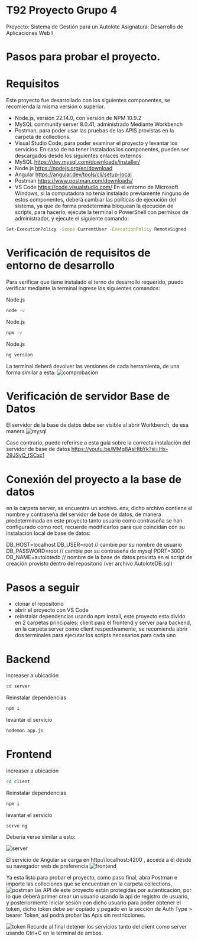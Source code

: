 # T92 Proyecto Grupo 4
Proyecto: Sistema de Gestión para un Autolote 
Asignatura: Desarrollo de Aplicaciones Web I

# Pasos para probar el proyecto.

# Requisitos
Este proyecto fue desarrollado con los siguientes componentes, se recomienda la misma versión o superior. 
* Node.js, versión 22.14.0, con versión de NPM 10.9.2
* MySQL community server 8.0.41, administrado Mediante Workbench
* Postman, para poder usar las pruebas de las APIS provistas en la carpeta de collections. 
* Visual Studio Code, para poder examinar el proyecto y levantar los servicios. 
En caso de no tener instalados los componentes, pueden ser descargados desde los siguientes enlaces externos:
* MySQL https://dev.mysql.com/downloads/installer/
* Node.js https://nodejs.org/en/download 
* Angular https://angular.dev/tools/cli/setup-local 
* Postman https://www.postman.com/downloads/ 
* VS Code https://code.visualstudio.com/ 
En el entorno de Microsoft Windows, si la computadora no tenía instalado previamente ninguno de estos componentes, deberá cambiar las políticas de ejecución del sistema, ya que de forma predetermina bloquean la ejecución de scripts, para hacerlo, ejecute la terminal o PowerShell con permisos de administrador, y ejecute el siguiente comando:

``` bash 
Set-ExecutionPolicy -Scope CurrentUser -ExecutionPolicy RemoteSigned
```
# Verificación de requisitos de entorno de desarrollo 
Para verificar que tiene instalado el terno de desarrollo requerido, puedo verificar mediante la terminal ingrese los siguientes comandos:

Node.js
``` bash 
node -v
```
Node.js
``` bash 
npm -v
```

Node.js
``` bash 
ng version
```
La terminal deberá devolver las versiones de cada herramienta, de una forma similar a esta:
![comprobacion](img/version.png)

# Verificación de servidor Base de Datos
El servidor de la base de datos debe ser visible al abrir Workbench, de esa manera
![mysql](img/mysql.png)

Caso contrario, puede referirse a esta guía sobre la correcta instalación del servidor de base de datos  https://youtu.be/MMg8AsHtbYk?si=Hx-29JSyQ_fSCxc1 
# Conexión del proyecto a la base de datos
en la carpeta server, se encuentra un archivo. env, dicho archivo contiene el nombre y contraseña del servidor de base de datos, de manera predeterminada en este proyecto tanto usuario como contraseña se han configurado como root, recuerde modificarlos para que coincidan con su instalación local de base de datos:

DB_HOST=localhost
DB_USER=root // cambie por su nombre de usuario
DB_PASSWORD=root // cambie por su contraseña de mysql
PORT=3000
DB_NAME=autolotedb // nombre de la base de datos provista en el script de creación provisto dentro del repositorio (ver archivo AutoloteDB.sql) 


# Pasos a seguir
* clonar el repositorio
* abrir el proyecto con VS Code
* reinstalar dependencias usando npm install, este proyecto esta divido en 2 carpetas principales: client para el frontend y server para backend, en la carpeta server como client respectivamente, se recomienda abrir dos terminales para ejecutar los scripts necesarios para cada uno
# Backend
increaser a ubicación
``` bash 
cd server
```
Reinstalar dependencias
``` bash 
npm i
```
levantar el servicio 
``` bash 
nodemon app.js
```

# Frontend
increaser a ubicación
``` bash 
cd client
```
Reinstalar dependencias
``` bash 
npm i
```
levantar el servicio 
``` bash 
serve ng
```
Debería verse similar a esto:

![server](img/server.png)

El servicio de Angular se carga en http://localhost:4200 , acceda a él desde su navegador web de preferencia 
![frontend](img/angular.png)

Ya esta listo para probar el proyecto, como paso final, abra Postman e importe las colleciones que se encuentran en la carpeta collections, 
![postman](img/postman.png)
las API de este proyecto están protegidas por autenticación, por lo que deberá primer crear un usuario usando la api de registro de usuario, y posteriormente iniciar sesión con dicho usuario para poder obtener el token, dicho token debe ser copiado y pegado en la sección de Auth Type > bearer Token, así podrá probar las Apis sin restricciones. 

![token](img/token.png)
Recurde al final detener los servicios tanto del client como server usando Ctrl+C en la terminal de ambos. 

